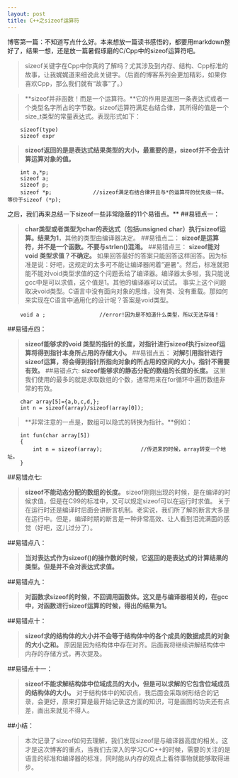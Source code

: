 ```yaml
---
layout: post
title: C++之sizeof运算符
---
```


 博客第一篇：不知道写点什么好。本来想放一篇读书感悟的，都要用markdown整好了，结果一想，还是放一篇暑假琢磨的C/Cpp中的sizeof运算符吧。

>sizeof关键字在Cpp中你真的了解吗？尤其涉及到内存、结构、Cpp标准的故事，让我娓娓道来细说此关键字。（后面的博客系列会更加精彩，如果你喜欢Cpp，那么我们就有“故事”了。）


>**sizeof并非函数！而是一个运算符。**它的作用是返回一条表达式或者一个类型名字所占的字节数。sizeof运算符满足右结合律，其所得的值是一个size_t类型的常量表达式。表现形式如下：

```
	sizeof(type)
	sizeof expr
```

>**sizeof返回的是是表达式结果类型的大小，最重要的是，sizeof并不会去计算运算对象的值。**

```
	int a,*p;
	sizeof a;
	sizeof p;
	sizeof *p;             //sizeof满足右结合律并且与*的运算符的优先级一样。等价于sizeof (*p); 
```
之后，我们再来总结一下sizeof一些非常隐蔽的11个易错点。**
##易错点一：
>**char类型或者类型为char的表达式（包括unsigned char）执行sizeof运算。结果为1**，其他的类型由编译器决定。
##易错点二：
>**sizeof是运算符，并不是一个函数。不要与strlen()混淆。**
##易错点三：
>**sizeof能对void 类型求值？不确定。**
>如果回答最好的答案只能回答这样回答。因为标准是说：好吧，这规定的太多可不能让编译器闲着”避暑“。然后，标准就把能不能对void类型求值的这个问题丢给了编译器。编译器太多啦，我只能说gcc中是可以求值，这个值是1。其他的编译器可以试试。
>事实上这个问题取决void类型。C语言中没有面向对象的思维，没有类、没有重载。那如何来实现在C语言中通用化的设计呢？答案是void类型。

```
	void a ;                 //error!因为是不知道什么类型，所以无法存储！
```
##易错点四：
>**sizeof能够求的void 类型的指针的长度，对指针进行sizeof执行sizeof运算将得到指针本身所占用的存储大小。**
##易错点五：
>**对解引用指针进行sizeof运算，将会得到指针所指向对象的所占用的空间的大小，指针不需要有效。**
##易错点六:
>**sizeof能够求的静态分配的数组的长度的长度。**
>这里我们使用的最多的就是求取数组的个数，通常用来在for循环中遍历数组非常的有效。

```
	char array[5]={a,b,c,d,};
	int n = sizeof(array)/sizeof(array[0]);
```
>**非常注意的一点是，数组可以隐式的转换为指针。**例如：

```
	int fun(char array[5])
	{
		int n = sizeof(array);            //传进来的时候，array转变一个地址。
	}
```
##易错点七:
>**sizeof不能动态分配的数组的长度。**
>sizeof刚刚出现的时候，是在编译的时候求值，但是在C99的标准中，又可以规定sizeof可以在运行时求值。
>关于在运行时还是编译时后面会讲断言机制。老实说，我们所了解的断言大多是在运行中。但是，编译时期的断言是一种非常高效、让人看到泪流满面的感觉（好吧，这儿过分了）。

##易错点八：
>**当对表达式作为sizeof()的操作数的时候，它返回的是表达式的计算结果的类型。但是并不会对表达式求值。**

##易错点九：
>**对函数求sizeof的时候，不回调用函数体。这又是与编译器相关的，在gcc中，对函数进行sizeof运算的时候，得出的结果为1。**

##易错点十：
>**sizeof求的结构体的大小并不会等于结构体中的各个成员的数据成员的对象的大小之和。**
>原因是因为结构体中存在对齐。后面我将继续讲解结构体中内存的存储方式，再次提及。

##易错点十一：
>**sizeof不能求解结构体中位域成员的大小，但是可以求解的它包含位域成员的结构体的大小。**
>对于结构体中的知识点，我后面会采取树形结合的记录，会更好，原来打算是最开始记录这方面的知识，可是画图的功夫还有点差，画出来就见不得人。

##小结：
>本次记录了sizeof如何去理解，我们发现sizeof是与编译器高度的相关。这才是这次博客的重点，当我们去深入的学习C/C++的时候，需要的关注的是语言的标准和编译器的标准，同时能从内存的观点上看待事物就能够取得进步。
